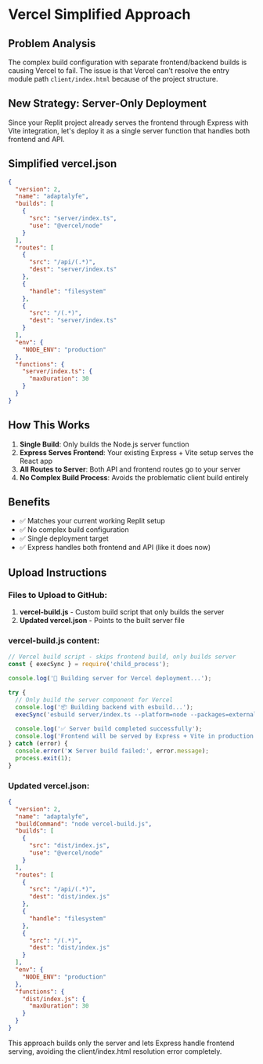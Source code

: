 # Vercel Simplified Approach

## Problem Analysis
The complex build configuration with separate frontend/backend builds is causing Vercel to fail. The issue is that Vercel can't resolve the entry module path `client/index.html` because of the project structure.

## New Strategy: Server-Only Deployment
Since your Replit project already serves the frontend through Express with Vite integration, let's deploy it as a single server function that handles both frontend and API.

## Simplified vercel.json
```json
{
  "version": 2,
  "name": "adaptalyfe",
  "builds": [
    {
      "src": "server/index.ts",
      "use": "@vercel/node"
    }
  ],
  "routes": [
    {
      "src": "/api/(.*)",
      "dest": "server/index.ts"
    },
    {
      "handle": "filesystem"
    },
    {
      "src": "/(.*)",
      "dest": "server/index.ts"
    }
  ],
  "env": {
    "NODE_ENV": "production"
  },
  "functions": {
    "server/index.ts": {
      "maxDuration": 30
    }
  }
}
```

## How This Works
1. **Single Build**: Only builds the Node.js server function
2. **Express Serves Frontend**: Your existing Express + Vite setup serves the React app
3. **All Routes to Server**: Both API and frontend routes go to your server
4. **No Complex Build Process**: Avoids the problematic client build entirely

## Benefits
- ✅ Matches your current working Replit setup
- ✅ No complex build configuration
- ✅ Single deployment target
- ✅ Express handles both frontend and API (like it does now)

## Upload Instructions

### Files to Upload to GitHub:

1. **vercel-build.js** - Custom build script that only builds the server
2. **Updated vercel.json** - Points to the built server file

### vercel-build.js content:
```javascript
// Vercel build script - skips frontend build, only builds server
const { execSync } = require('child_process');

console.log('🚀 Building server for Vercel deployment...');

try {
  // Only build the server component for Vercel
  console.log('📦 Building backend with esbuild...');
  execSync('esbuild server/index.ts --platform=node --packages=external --bundle --format=esm --outdir=dist', { stdio: 'inherit' });
  
  console.log('✅ Server build completed successfully');
  console.log('Frontend will be served by Express + Vite in production');
} catch (error) {
  console.error('❌ Server build failed:', error.message);
  process.exit(1);
}
```

### Updated vercel.json:
```json
{
  "version": 2,
  "name": "adaptalyfe",
  "buildCommand": "node vercel-build.js",
  "builds": [
    {
      "src": "dist/index.js",
      "use": "@vercel/node"
    }
  ],
  "routes": [
    {
      "src": "/api/(.*)",
      "dest": "dist/index.js"
    },
    {
      "handle": "filesystem"
    },
    {
      "src": "/(.*)",
      "dest": "dist/index.js"
    }
  ],
  "env": {
    "NODE_ENV": "production"
  },
  "functions": {
    "dist/index.js": {
      "maxDuration": 30
    }
  }
}
```

This approach builds only the server and lets Express handle frontend serving, avoiding the client/index.html resolution error completely.